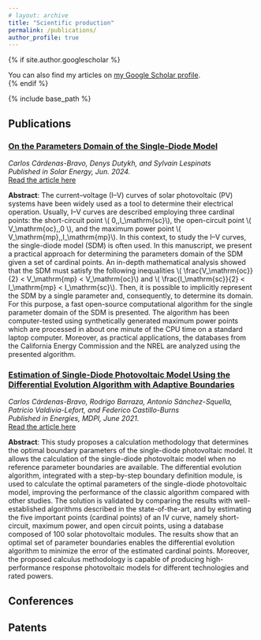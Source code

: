 ```yaml
---
# layout: archive
title: "Scientific production"
permalink: /publications/
author_profile: true
---
```


{% if site.author.googlescholar %}
  <div class="wordwrap">You can also find my articles on <a href="{{site.author.googlescholar}}">my Google Scholar profile</a>.</div>
{% endif %}

{% include base_path %}

Publications
-----

<!-- {% for post in site.publications reversed %}
  {% include archive-single.html %}
{% endfor %} -->

<!-- ### <span style="color:RoyalBlue"> <u> On the Parameters Domain of the Single-Diode Model </u> </span> <br> -->
### <u> On the Parameters Domain of the Single-Diode Model </u> <br>
*Carlos Cárdenas-Bravo, Denys Dutykh, and Sylvain Lespinats* <br>
*Published in Solar Energy, Jun. 2024.* <br> 
<a href="https://www.sciencedirect.com/science/article/pii/S0038092X24004134"> Read the article here</a> 

<span font-size: smaller> **Abstract**: The current–voltage (I–V) curves of solar photovoltaic (PV) systems have been widely used as a tool to determine their electrical operation. Usually, I–V curves are described employing three cardinal points: the short-circuit point \\( 0,\,I_\mathrm{sc}\\), the open-circuit point \\( V_\mathrm{oc},\,0 \\), and the maximum power point \\( V_\mathrm{mp},\,I_\mathrm{mp}\\). In this context, to study the I–V curves, the single-diode model (SDM) is often used. In this manuscript, we present a practical approach for determining the parameters domain of the SDM given a set of cardinal points. An in-depth mathematical analysis showed that the SDM must satisfy the following inequalities \\( \frac{V_\mathrm{oc}}{2} < V_\mathrm{mp} < V_\mathrm{oc}\\) and \\( \frac{I_\mathrm{sc}}{2} < I_\mathrm{mp} < I_\mathrm{sc}\\). Then, it is possible to implicitly represent the SDM by a single parameter and, consequently, to determine its domain. For this purpose, a fast open-source computational algorithm for the single parameter domain of the SDM is presented. The algorithm has been computer-tested using synthetically generated maximum power points which are processed in about one minute of the CPU time on a standard laptop computer. Moreover, as practical applications, the databases from the California Energy Commission and the NREL are analyzed using the presented algorithm. </span>


### <u> Estimation of Single-Diode Photovoltaic Model Using the Differential Evolution Algorithm with Adaptive Boundaries </u> <br>
*Carlos Cárdenas-Bravo, Rodrigo Barraza, Antonio Sánchez-Squella, Patricio Valdivia-Lefort, and Federico Castillo-Burns* <br>
*Published in Energies, MDPI, June 2021.* <br> 
<a href="https://www.mdpi.com/1996-1073/14/13/3925"> Read the article here</a> 

<span font-size: smaller> **Abstract**: This study proposes a calculation methodology that determines the optimal boundary parameters of the single-diode photovoltaic model. It allows the calculation of the single-diode photovoltaic model when no reference parameter boundaries are available. The differential evolution algorithm, integrated with a step-by-step boundary definition module, is used to calculate the optimal parameters of the single-diode photovoltaic model, improving the performance of the classic algorithm compared with other studies. The solution is validated by comparing the results with well-established algorithms described in the state-of-the-art, and by estimating the five important points (cardinal points) of an IV curve, namely short-circuit, maximum power, and open circuit points, using a database composed of 100 solar photovoltaic modules. The results show that an optimal set of parameter boundaries enables the differential evolution algorithm to minimize the error of the estimated cardinal points. Moreover, the proposed calculus methodology is capable of producing high-performance response photovoltaic models for different technologies and rated powers. </span>




Conferences
-----


Patents
-----






